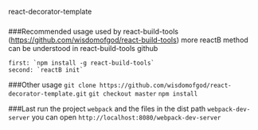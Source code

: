 react-decorator-template
#####

###Recommended usage
	used by react-build-tools (https://github.com/wisdomofgod/react-build-tools)
	more reactB method can be understood in react-build-tools github

	first: `npm install -g react-build-tools`
	second: `reactB init`

###Other usage
	`git clone https://github.com/wisdomofgod/react-decorator-template.git`
	`git checkout master`
	`npm install`

###Last
	run the project
	`webpack` and the files in the dist path
	`webpack-dev-server` you can open `http://localhost:8080/webpack-dev-server`

